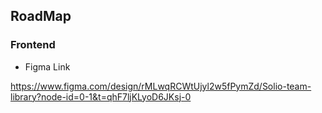 ## RoadMap

### Frontend

- Figma Link

https://www.figma.com/design/rMLwqRCWtUjyl2w5fPymZd/Solio-team-library?node-id=0-1&t=qhF7ljKLyoD6JKsj-0